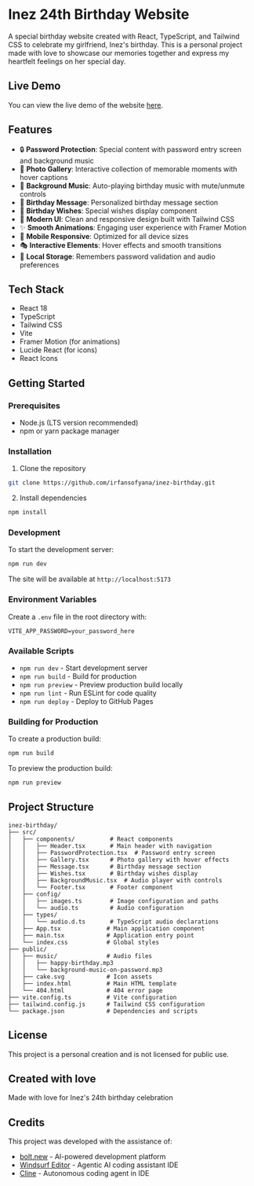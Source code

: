 # Inez 24th Birthday Website

A special birthday website created with React, TypeScript, and Tailwind CSS to celebrate my girlfriend, Inez's birthday. This is a personal project made with love to showcase our memories together and express my heartfelt feelings on her special day.

## Live Demo

You can view the live demo of the website [here](https://inez-birthday.irfansp.dev/).

## Features

- 🔒 **Password Protection**: Special content with password entry screen and background music
- 📸 **Photo Gallery**: Interactive collection of memorable moments with hover captions
- 🎵 **Background Music**: Auto-playing birthday music with mute/unmute controls
- 💝 **Birthday Message**: Personalized birthday message section
- 🌟 **Birthday Wishes**: Special wishes display component
- 🎨 **Modern UI**: Clean and responsive design built with Tailwind CSS
- ✨ **Smooth Animations**: Engaging user experience with Framer Motion
- 📱 **Mobile Responsive**: Optimized for all device sizes
- 🎭 **Interactive Elements**: Hover effects and smooth transitions
- 💾 **Local Storage**: Remembers password validation and audio preferences

## Tech Stack

- React 18
- TypeScript
- Tailwind CSS
- Vite
- Framer Motion (for animations)
- Lucide React (for icons)
- React Icons

## Getting Started

### Prerequisites

- Node.js (LTS version recommended)
- npm or yarn package manager

### Installation

1. Clone the repository

```bash
git clone https://github.com/irfansofyana/inez-birthday.git
```

2. Install dependencies

```bash
npm install
```

### Development

To start the development server:

```bash
npm run dev
```

The site will be available at `http://localhost:5173`

### Environment Variables

Create a `.env` file in the root directory with:

```env
VITE_APP_PASSWORD=your_password_here
```

### Available Scripts

- `npm run dev` - Start development server
- `npm run build` - Build for production
- `npm run preview` - Preview production build locally
- `npm run lint` - Run ESLint for code quality
- `npm run deploy` - Deploy to GitHub Pages

### Building for Production

To create a production build:

```bash
npm run build
```

To preview the production build:

```bash
npm run preview
```

## Project Structure

```
inez-birthday/
├── src/
│   ├── components/          # React components
│   │   ├── Header.tsx       # Main header with navigation
│   │   ├── PasswordProtection.tsx  # Password entry screen
│   │   ├── Gallery.tsx      # Photo gallery with hover effects
│   │   ├── Message.tsx      # Birthday message section
│   │   ├── Wishes.tsx       # Birthday wishes display
│   │   ├── BackgroundMusic.tsx  # Audio player with controls
│   │   └── Footer.tsx       # Footer component
│   ├── config/
│   │   ├── images.ts        # Image configuration and paths
│   │   └── audio.ts         # Audio configuration
│   ├── types/
│   │   └── audio.d.ts       # TypeScript audio declarations
│   ├── App.tsx             # Main application component
│   ├── main.tsx            # Application entry point
│   └── index.css           # Global styles
├── public/
│   ├── music/              # Audio files
│   │   ├── happy-birthday.mp3
│   │   └── background-music-on-password.mp3
│   ├── cake.svg            # Icon assets
│   ├── index.html          # Main HTML template
│   └── 404.html            # 404 error page
├── vite.config.ts          # Vite configuration
├── tailwind.config.js      # Tailwind CSS configuration
└── package.json            # Dependencies and scripts
```

## License

This project is a personal creation and is not licensed for public use.

## Created with love

Made with love for Inez's 24th birthday celebration

## Credits

This project was developed with the assistance of:

- [bolt.new](https://bolt.new) - AI-powered development platform
- [Windsurf Editor](https://codeium.com/windsurf) - Agentic AI coding assistant IDE
- [Cline](https://github.com/cline/cline) - Autonomous coding agent in IDE
